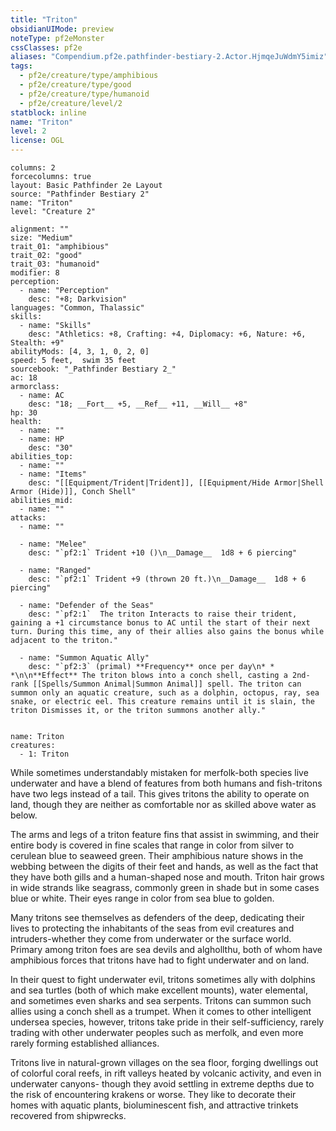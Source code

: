 ```yaml
---
title: "Triton"
obsidianUIMode: preview
noteType: pf2eMonster
cssClasses: pf2e
aliases: "Compendium.pf2e.pathfinder-bestiary-2.Actor.HjmqeJuWdmY5imiz" 
tags:
  - pf2e/creature/type/amphibious
  - pf2e/creature/type/good
  - pf2e/creature/type/humanoid
  - pf2e/creature/level/2
statblock: inline
name: "Triton"
level: 2
license: OGL
---
```


```statblock
columns: 2
forcecolumns: true
layout: Basic Pathfinder 2e Layout
source: "Pathfinder Bestiary 2"
name: "Triton"
level: "Creature 2"

alignment: ""
size: "Medium"
trait_01: "amphibious"
trait_02: "good"
trait_03: "humanoid"
modifier: 8
perception:
  - name: "Perception"
    desc: "+8; Darkvision"
languages: "Common, Thalassic"
skills:
  - name: "Skills"
    desc: "Athletics: +8, Crafting: +4, Diplomacy: +6, Nature: +6, Stealth: +9"
abilityMods: [4, 3, 1, 0, 2, 0]
speed: 5 feet,  swim 35 feet
sourcebook: "_Pathfinder Bestiary 2_"
ac: 18
armorclass:
  - name: AC
    desc: "18; __Fort__ +5, __Ref__ +11, __Will__ +8"
hp: 30
health:
  - name: ""
  - name: HP
    desc: "30"
abilities_top:
  - name: ""
  - name: "Items"
    desc: "[[Equipment/Trident|Trident]], [[Equipment/Hide Armor|Shell Armor (Hide)]], Conch Shell"
abilities_mid:
  - name: ""
attacks:
  - name: ""

  - name: "Melee"
    desc: "`pf2:1` Trident +10 ()\n__Damage__  1d8 + 6 piercing"

  - name: "Ranged"
    desc: "`pf2:1` Trident +9 (thrown 20 ft.)\n__Damage__  1d8 + 6 piercing"

  - name: "Defender of the Seas"
    desc: "`pf2:1`  The triton Interacts to raise their trident, gaining a +1 circumstance bonus to AC until the start of their next turn. During this time, any of their allies also gains the bonus while adjacent to the triton."

  - name: "Summon Aquatic Ally"
    desc: "`pf2:3` (primal) **Frequency** once per day\n* * *\n\n**Effect** The triton blows into a conch shell, casting a 2nd-rank [[Spells/Summon Animal|Summon Animal]] spell. The triton can summon only an aquatic creature, such as a dolphin, octopus, ray, sea snake, or electric eel. This creature remains until it is slain, the triton Dismisses it, or the triton summons another ally."
 
```

```encounter-table
name: Triton
creatures:
  - 1: Triton
```



While sometimes understandably mistaken for merfolk-both species live underwater and have a blend of features from both humans and fish-tritons have two legs instead of a tail. This gives tritons the ability to operate on land, though they are neither as comfortable nor as skilled above water as below.

The arms and legs of a triton feature fins that assist in swimming, and their entire body is covered in fine scales that range in color from silver to cerulean blue to seaweed green. Their amphibious nature shows in the webbing between the digits of their feet and hands, as well as the fact that they have both gills and a human-shaped nose and mouth. Triton hair grows in wide strands like seagrass, commonly green in shade but in some cases blue or white. Their eyes range in color from sea blue to golden.

Many tritons see themselves as defenders of the deep, dedicating their lives to protecting the inhabitants of the seas from evil creatures and intruders-whether they come from underwater or the surface world. Primary among triton foes are sea devils and alghollthu, both of whom have amphibious forces that tritons have had to fight underwater and on land.

In their quest to fight underwater evil, tritons sometimes ally with dolphins and sea turtles (both of which make excellent mounts), water elemental, and sometimes even sharks and sea serpents. Tritons can summon such allies using a conch shell as a trumpet. When it comes to other intelligent undersea species, however, tritons take pride in their self-sufficiency, rarely trading with other underwater peoples such as merfolk, and even more rarely forming established alliances.

Tritons live in natural-grown villages on the sea floor, forging dwellings out of colorful coral reefs, in rift valleys heated by volcanic activity, and even in underwater canyons- though they avoid settling in extreme depths due to the risk of encountering krakens or worse. They like to decorate their homes with aquatic plants, bioluminescent fish, and attractive trinkets recovered from shipwrecks.
